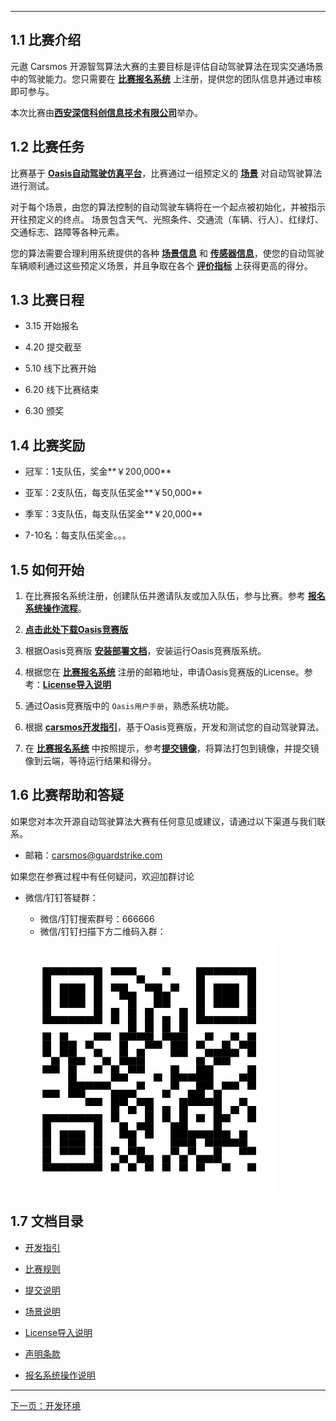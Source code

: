 ***

## 1.1 比赛介绍

元遨 Carsmos 开源智驾算法大赛的主要目标是评估自动驾驶算法在现实交通场景中的驾驶能力。您只需要在 [**比赛报名系统**](https://race.carsmos.cn/) 上注册，提供您的团队信息并通过审核即可参与。

本次比赛由[**西安深信科创信息技术有限公司**](https://guardstrike.com/)举办。

## 1.2 比赛任务

比赛基于 [**Oasis自动驾驶仿真平台**](https://guardstrike.com/tech.html)，比赛通过一组预定义的 [**场景**](rules.md#_31-比赛场景) 对自动驾驶算法进行测试。

对于每个场景，由您的算法控制的自动驾驶车辆将在一个起点被初始化，并被指示开往预定义的终点。 场景包含天气、光照条件、交通流（车辆、行人）、红绿灯、交通标志、路障等各种元素。

您的算法需要合理利用系统提供的各种 [**场景信息**](scenarios.md) 和 [**传感器信息**](install.md#_223-覆盖-sensors-方法)，使您的自动驾驶车辆顺利通过这些预定义场景，并且争取在各个 [**评价指标**](rules.md#_321-评价指标) 上获得更高的得分。

## 1.3 比赛日程

- 3.15 开始报名

- 4.20 提交截至

- 5.10 线下比赛开始

- 6.20 线下比赛结束

- 6.30 颁奖

## 1.4 比赛奖励

- 冠军：1支队伍，奖金**￥200,000**

- 亚军：2支队伍，每支队伍奖金**￥50,000**

- 季军：3支队伍，每支队伍奖金**￥20,000**

- 7-10名：每支队伍奖金。。。

## 1.5 如何开始

1. 在比赛报名系统注册，创建队伍并邀请队友或加入队伍，参与比赛。参考 [**报名系统操作流程**](baoming.md)。

2. [**点击此处下载Oasis竞赛版**](https://carsmos.oss-cn-chengdu.aliyuncs.com/Oasis-bisai.tar.gz) 

3. 根据Oasis竞赛版 [__安装部署文档__](install.md#_21-开发环境配置)，安装运行Oasis竞赛版系统。

4. 根据您在 [**比赛报名系统**](https://race.carsmos.cn) 注册的邮箱地址，申请Oasis竞赛版的License。参考：[**License导入说明**](license.md)

5. 通过Oasis竞赛版中的 `Oasis用户手册`，熟悉系统功能。

6. 根据 [__carsmos开发指引__](install.md#_22-开始开发)，基于Oasis竞赛版，开发和测试您的自动驾驶算法。

7. 在 [**比赛报名系统**](https://race.carsmos.cn/) 中按照提示，参考[**提交镜像**](submit.md)，将算法打包到镜像，并提交镜像到云端，等待运行结果和得分。

## 1.6 比赛帮助和答疑

如果您对本次开源自动驾驶算法大赛有任何意见或建议，请通过以下渠道与我们联系。

- 邮箱：carsmos@guardstrike.com

如果您在参赛过程中有任何疑问，欢迎加群讨论

- 微信/钉钉答疑群：
  - 微信/钉钉搜索群号：666666
  - 微信/钉钉扫描下方二维码入群：
  
  ![二维码](js/images/QRcode.png)

## 1.7 文档目录

- [开发指引](install.md)

- [比赛规则](rules.md)

- [提交说明](submit.md)

- [场景说明](scenarios.md)

- [License导入说明](license.md)

- [声明条款](clause.md)

- [报名系统操作说明](baoming.md)

***

[下一页：开发环境](install.md#21-开发环境配置)